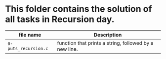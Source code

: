 # This folder contains the solution of all tasks in Recursion day.

| file name | Description |
| -------- | ----------- |
| `0-puts_recursion.c` |  function that prints a string, followed by a new line. | 
